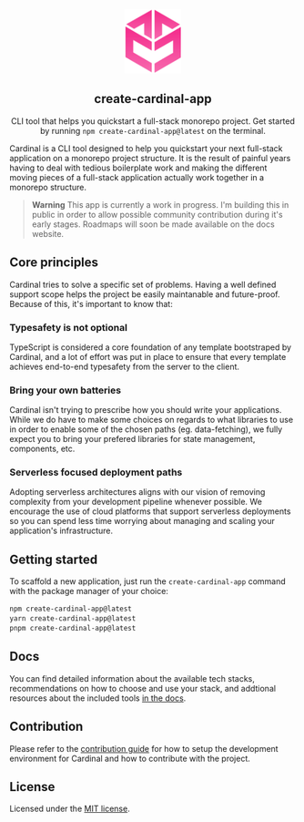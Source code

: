 <p align="center">
  <img src="https://raw.githubusercontent.com/ernesto-oss/cardinal/main/www/src/assets/brand/cardinal-icon.svg" width="100" alt="Cardinal Logo" />
</p>

<h2 align="center">
  create-cardinal-app
</h2>

<p align="center">
  CLI tool that helps you quickstart a full-stack monorepo project. Get started by running <code>npm create-cardinal-app@latest</code> on the terminal.
</>

Cardinal is a CLI tool designed to help you quickstart your next full-stack application on a monorepo project structure. It is the result of painful years having to deal with tedious boilerplate work and making the different moving pieces of a full-stack application actually work together in a monorepo structure.

> **Warning**
> This app is currently a work in progress. I'm building this in public in order to allow possible community contribution during it's early stages.
> Roadmaps will soon be made available on the docs website.

## Core principles

Cardinal tries to solve a specific set of problems. Having a well defined support scope helps the project be easily maintanable and future-proof. Because of this, it's important to know that:

### Typesafety is not optional

TypeScript is considered a core foundation of any template bootstraped by Cardinal, and a lot of effort was put in place to ensure that every template achieves end-to-end typesafety from the server to the client.

### Bring your own batteries

Cardinal isn't trying to prescribe how you should write your applications. While we do have to make some choices on regards to what libraries to use in order to enable some of the chosen paths (eg. data-fetching), we fully expect you to bring your prefered libraries for state management, components, etc.

### Serverless focused deployment paths

Adopting serverless architectures aligns with our vision of removing complexity from your development pipeline whenever possible. We encourage the use of cloud platforms that support serverless deployments so you can spend less time worrying about managing and scaling your application's infrastructure.

## Getting started

To scaffold a new application, just run the `create-cardinal-app` command with the package manager of your choice:

```bash
npm create-cardinal-app@latest
yarn create-cardinal-app@latest
pnpm create-cardinal-app@latest
```

## Docs

You can find detailed information about the available tech stacks, recommendations on how to choose and use your stack, and addtional resources about the included tools [in the docs](https://cardinal.ernestoresende.com/docs/en/introduction).

## Contribution

Please refer to the [contribution guide](CONTRIBUTION.md) for how to setup the development environment for Cardinal and how to contribute with the project.

## License

Licensed under the [MIT license](https://raw.githubusercontent.com/ernesto-oss/cardinal/main/LICENSE.md").
